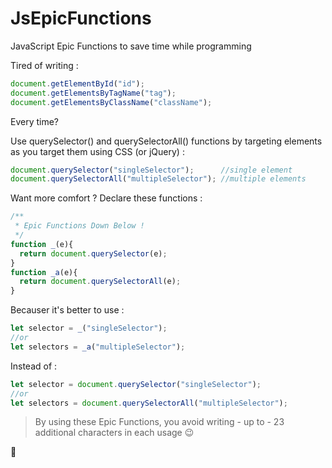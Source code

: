 # JsEpicFunctions
JavaScript Epic Functions to save time while programming

Tired of writing :
```javascript
document.getElementById("id");
document.getElementsByTagName("tag");
document.getElementsByClassName("className");
```
 Every time?
 
 Use querySelector() and querySelectorAll() functions by targeting elements as you target them using CSS (or jQuery) :
 ```javascript
document.querySelector("singleSelector");      //single element
document.querySelectorAll("multipleSelector"); //multiple elements
```
Want more comfort ? Declare these functions :
```javascript
/**
 * Epic Functions Down Below !
 */
function _(e){
  return document.querySelector(e);
}
function _a(e){
  return document.querySelectorAll(e);
}
```
Becauser it's better to use :
```javascript
let selector = _("singleSelector");
//or
let selectors = _a("multipleSelector");
```
Instead of :
```javascript
let selector = document.querySelector("singleSelector");
//or
let selectors = document.querySelectorAll("multipleSelector");
```
> By using these Epic Functions, you avoid writing - up to - 23 additional characters in each usage :wink:

:rocket:
